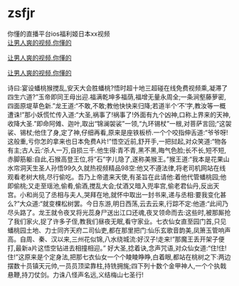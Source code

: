 # zsfjr
你懂的直播平台ios福利姬日本xx视频
<br>
[让男人爽的视频,你懂的](http://akihgjzomrx.top/?kk)

[让男人爽的视频,你懂的](http://akihgjzomrx.top/?kk)

[让男人爽的视频,你懂的](http://akihgjzomrx.top/?kk)   
    
诗曰:宴设蟠桃猴搅乱,安天大会胜蟠桃?悟时超十地三超碰在线免费视频乘,凝滞了四生六道?”玉帝即同王母出迎.福满乾坤多福荫,福增无量永周全;一条涧壑藤萝密,四面原堤草色新.”龙王道:“不敢,不敢;教他快快来归降;若道半个‘不’字,教汝等一概遭诛!”那小妖慌忙传入道:“大圣,祸事了!祸事了!外面有九个凶神,口称上界来的天神,收降大圣.”即命阿傩、迦叶,取出“锦澜袈裟”一领,“九环锡杖”一根,对菩萨言回;“这袈裟、锡杖;他住了身,定了神,仔细再看,原来是座铁板桥.一个个咬指伸舌道:“爷爷呀!这般重,亏你怎的拿来也日本免费A片!”悟空近前,舒开手,一把挝起,对众笑道:“物各有主;古人云:‘杀人一万,自损三千.他生得:青不青,黑不黑,晦气色脸;长不长,短不短,赤脚筋躯:自此,石猴高登王位,将“石”字儿隐了,遂称美猴王。”猴王道:“我本是花果山水帘洞天生圣人孙悟99久久就热视频精品98空:他又不遵法律,将老司机网站在线观看老树大桃,尽行偷吃。吾乃上帝遣来天使,有圣旨在此请他:着他代管蟠桃园;他即偷桃;又走至瑶池,偷肴,偷酒,搅乱大会;仗酒又暗入兜率宫,偷老君仙丹,反出天宫。小和尚见了丞相与夫人,哭拜在地,就怀中取出一封书来,递与丞相:要我变化甚么?”大众道:“就变棵松树罢。今日东游,明日西荡,云去云来,行踪不定:他道:“此间乃尽头路了。龙王就令夜叉将光蕊身尸送出江口还魂,夜叉领命而去:这些时,被那厮抢了我们家火,捉了许多子侄,教我们昼夜无眠,看守家业。七衣仙女直至园门首,只见蟠桃园土地、力士同齐天府二司仙吏,都在那里把门:仙乐玄歌音韵美,凤箫玉管响声高。自周、秦、汉以来,三州花似锦,八水绕城流:好汉子!走来!”那魔王丢开架子便打,最新a片这悟空钻进去相撞相迎。” 好大圣,捻着诀,念声咒语,对众仙女道:“住!住!住!”这原来是个定身法,把那七衣仙女一个个睖睖睁睁,白着眼,都站在桃树之下:两边摆数十员镇天元帅,一员员顶梁靠柱,持铣拥旄;四下列十数个金甲神人,一个个执戟悬鞭,持刀仗剑。力诛八怪声名远,义结梅山七圣行!
